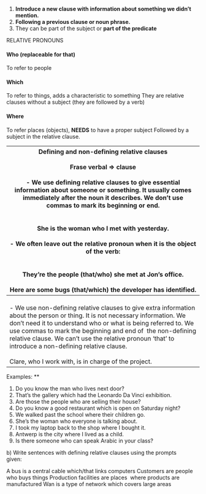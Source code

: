 1. **Introduce a new clause with information about something we didn’t mention.**
2. **Following a previous clause or noun phrase.**
3. They can be part of the subject or **part of the predicate**


RELATIVE PRONOUNS
#### Who (replaceable for that)
To refer to people

#### Which
To refer to things, adds a characteristic to something
They are relative clauses without a subject (they are followed by a verb)

#### Where
To refer places (objects), **NEEDS** to have a proper subject 
Followed by a subject in the relative clause.

| Defining and non-defining relative clauses<br><br>Frase verbal => clause<br><br>- We use defining relative clauses to give essential information about someone or something. It usually comes immediately after the noun it describes. We don’t use commas to mark its beginning or end.<br>    <br><br>She is the woman who I met with yesterday.<br><br>- We often leave out the relative pronoun when it is the object of the verb:<br>    <br><br>They’re the people (that/who) she met at Jon’s office.<br><br>Here are some bugs (that/which) the developer has identified.<br> |
| ------------------------------------------------------------------------------------------------------------------------------------------------------------------------------------------------------------------------------------------------------------------------------------------------------------------------------------------------------------------------------------------------------------------------------------------------------------------------------------------------------------------------------------------------------------------------------------- |
| <br>- We use non-defining relative clauses to give extra information about the person or thing. It is not necessary information. We don’t need it to understand who or what is being referred to. We use commas to mark the beginning and end of  the non-defining relative clause. We can’t use the relative pronoun ‘that’ to introduce a non-defining relative clause.<br>    <br>Clare, who I work with, is in charge of the project.                                                                                                                                             |


Examples:
**

1. Do you know the man who lives next door?
2. That’s the gallery which had the Leonardo Da Vinci exhibition.
3. Are those the people who are selling their house?
4. Do you know a good restaurant which is open on Saturday night?
5. We walked past the school where their children go.
6. She’s the woman who everyone is talking about. 
7. I took my laptop back to the shop where I bought it.
8. Antwerp is the city where I lived as a child.
9. Is there someone who can speak Arabic in your class?
    

  

b) Write sentences with defining relative clauses using the prompts given:      

A bus is a central cable which/that links computers
Customers are people who buys things
Production facilities are places  where products are manufactured
Wan is a type of network which covers large areas

